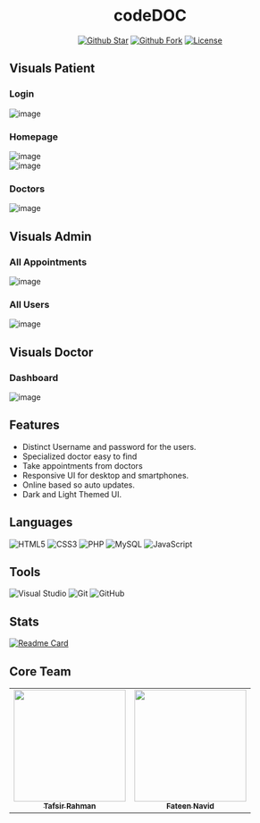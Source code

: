 <h1 align="center">codeDOC</h1>
<div align="center">

   [![Github Star](https://img.shields.io/github/stars/Sheikh-Tafsir/codeDOC.svg?style=for-the-badge)](https://github.com/Sheikh-Tafsir/codeDOC/stargazers) 
   [![Github Fork](https://img.shields.io/github/forks/Sheikh-Tafsir/codeDOC.svg?style=for-the-badge)](https://github.com/Sheikh-Tafsir/codeDOC/network/members) 
   [![License](https://img.shields.io/badge/license-MIT%20license-orange.svg?longCache=true&style=for-the-badge)](https://github.com/Sheikh-Tafsir/codeDOC/blob/main/LICENSE)

</div>

## Visuals Patient

### Login
![image](https://user-images.githubusercontent.com/83116065/199513574-2136f567-b985-4df9-81e5-49ef29141fb2.png)

### Homepage
![image](https://user-images.githubusercontent.com/83116065/199514289-32c19e8f-3b6a-4cfe-a874-eead07572294.png)
<br/>
![image](https://user-images.githubusercontent.com/83116065/203370865-aff589c0-0748-45c9-a302-6629d37783f6.png)


### Doctors
![image](https://user-images.githubusercontent.com/83116065/203369147-6792bccd-800f-491c-803c-495138d1623d.png)


## Visuals Admin

### All Appointments
![image](https://user-images.githubusercontent.com/83116065/203369725-1b4195c3-4704-4b17-8836-6977c3f2a540.png)

### All Users
![image](https://user-images.githubusercontent.com/83116065/203370091-5b895e1b-969a-4577-8560-65bc3c1c3c84.png)


## Visuals Doctor

### Dashboard
![image](https://user-images.githubusercontent.com/83116065/203370312-b76b03f8-f3aa-4ed9-96a1-478555d08c48.png)


## Features
- Distinct Username and password for the users.
- Specialized doctor easy to find
- Take appointments from doctors 
- Responsive UI for desktop and smartphones.
- Online based so auto updates.
- Dark and Light Themed UI.

## Languages
![HTML5](https://img.shields.io/badge/html5-%23E34F26.svg?style=for-the-badge&logo=html5&logoColor=white)
![CSS3](https://img.shields.io/badge/css3-%231572B6.svg?style=for-the-badge&logo=css3&logoColor=white)
![PHP](https://img.shields.io/badge/php-%23777BB4.svg?style=for-the-badge&logo=php&logoColor=white)
![MySQL](https://img.shields.io/badge/mysql-%2300f.svg?style=for-the-badge&logo=mysql&logoColor=white)
![JavaScript](https://img.shields.io/badge/javascript-%23323330.svg?style=for-the-badge&logo=javascript&logoColor=%23F7DF1E)


## Tools
![Visual Studio](https://img.shields.io/badge/Visual%20Studio-5C2D91.svg?style=for-the-badge&logo=visual-studio&logoColor=white)
![Git](https://img.shields.io/badge/git-%23F05033.svg?style=for-the-badge&logo=git&logoColor=white)
![GitHub](https://img.shields.io/badge/github-%23121011.svg?style=for-the-badge&logo=github&logoColor=white)

## Stats
[![Readme Card](https://github-readme-stats.vercel.app/api/pin/?username=Sheikh-Tafsir&theme=radical&repo=codeDOC)](https://github.com/anuraghazra/github-readme-stats)


## Core Team
<table>
    <tr>
      <td align="center">
        <a href="https://github.com/Sheikh-Tafsir">
            <img src="https://avatars.githubusercontent.com/u/83116065?v=4" width="200px;" alt=""/>
            <br />
            <sub><b>Tafsir Rahman</b></sub>
        </a>
      </td>
      <td align="center">
        <a href="https://github.com/fateennavid-cse19">
            <img src="https://avatars.githubusercontent.com/u/84742960?v=4" width="200px;" alt=""/>
            <br />
            <sub><b>Fateen Navid</b></sub>
        </a>
      </td>
    </tr>
</table>
